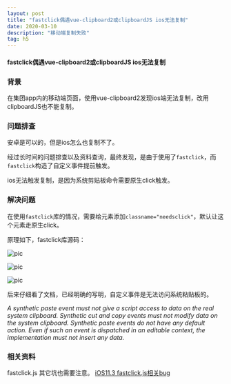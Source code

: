 ```yaml
---
layout: post
title: "fastclick偶遇vue-clipboard2或clipboardJS ios无法复制"
date: 2020-03-10
description: "移动端复制失败"
tag: h5
---
```


#### fastclick偶遇vue-clipboard2或clipboardJS ios无法复制

### 背景

在集团app内的移动端页面，使用vue-clipboard2发现ios端无法复制，改用clipboardJS也不能复制。

### 问题排查

安卓是可以的，但是ios怎么也复制不了。

经过长时间的问题排查以及资料查询，最终发现，是由于使用了`fastclick`，而`fastclick`构造了自定义事件提前触发。

ios无法触发复制，是因为系统剪贴板命令需要原生click触发。


### 解决问题

在使用`fastclick`库的情况，需要给元素添加`classname="needsclick"`，默认让这个元素走原生click。

原理如下，fastclick库源码：

![pic](../../../images/2020/03/01.jpg)

![pic](../../../images/2020/03/02.png)

![pic](../../../images/2020/03/03.png)

后来仔细看了文档，已经明确的写明，自定义事件是无法访问系统粘贴板的。

*A synthetic paste event must not give a script access to data on the real system clipboard. Synthetic cut and copy events must not modify data on the system clipboard.
Synthetic paste events do not have any default action. Even if such an event is dispatched in an editable context, the implementation must not insert any data.*

### 相关资料

fastclick.js 其它坑也需要注意。 [iOS11.3 fastclick.js相关bug](https://www.jianshu.com/p/5b578e656966)

